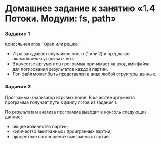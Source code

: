 # Домашнее задание к занятию «1.4 Потоки. Модули: fs, path»

### Задание 1
Консольная игра "Орел или решка".

* Игра загадывает случайное число (1 или 2) и предлагает пользователю угадывать его.
* В качестве аргументов программа принимает на вход имя файла для логирования результатов каждой партии.
* Лог-файл может быть представлен в виде любой структуры данных.

### Задание 2
Программа-анализатор игровых логов. В качестве аргумента программа получает путь к файлу логов из задания 1. 

По результатам анализа программа выводит в консоль следующие данные: 
* общее количество партий; 
* количество выигранных / проигранных партий;
* процентное соотношение выигранных партий.

